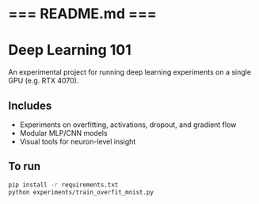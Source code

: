 # === README.md ===

# Deep Learning 101

An experimental project for running deep learning experiments on a single GPU (e.g. RTX 4070).

## Includes
- Experiments on overfitting, activations, dropout, and gradient flow
- Modular MLP/CNN models
- Visual tools for neuron-level insight

## To run
```bash
pip install -r requirements.txt
python experiments/train_overfit_mnist.py
```